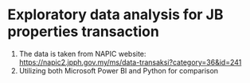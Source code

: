 # Exploratory data analysis for JB properties transaction

1) The data is taken from NAPIC website: https://napic2.jpph.gov.my/ms/data-transaksi?category=36&id=241
2) Utilizing both Microsoft Power BI and Python for comparison
 